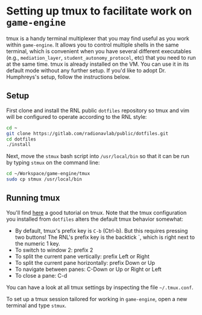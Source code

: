 # Setting up tmux to facilitate work on `game-engine`

tmux is a handy terminal multiplexer that you may find useful as you work
within `game-engine`.  It allows you to control multiple shells in the same
terminal, which is convenient when you have several different executables
(e.g., `mediation_layer`, `student_autonomy_protocol`, etc) that you need to
run at the same time.  tmux is already installed on the VM.  You can use it in
its default mode without any further setup.  If you'd like to adopt
Dr. Humphreys's setup, follow the instructions below.

## Setup

First clone and install the RNL public `dotfiles` repository so tmux and vim
will be configured to operate according to the RNL style:
```bash
cd ~
git clone https://gitlab.com/radionavlab/public/dotfiles.git
cd dotfiles
./install
```

Next, move the `stmux` bash script into `/usr/local/bin` so that it can be run
by typing `stmux` on the command line:
```bash
cd ~/Workspace/game-engine/tmux
sudo cp stmux /usr/local/bin
```

## Running tmux

You'll find
[here](https://www.hamvocke.com/blog/a-quick-and-easy-guide-to-tmux/) a good
tutorial on tmux. Note that the tmux configuration you installed from
`dotfiles` alters the default tmux behavior somewhat:

- By default, tmux's prefix key is `C-b` (Ctrl-b).  But this requires pressing
  two buttons!  The RNL's prefix key is the backtick `, which is right
  next to the numeric 1 key.
- To switch to window 2: prefix 2
- To split the current pane vertically: prefix Left or Right
- To split the current pane horizontally: prefix Down or Up
- To navigate between panes: C-Down or Up or Right or Left
- To close a pane: C-d

You can have a look at all tmux settings by inspecting the file
`~/.tmux.conf`.

To set up a tmux session tailored for working in `game-engine`, open a new
terminal and type `stmux`.

